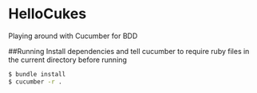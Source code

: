 HelloCukes
==========

Playing around with Cucumber for BDD

##Running
Install dependencies and tell cucumber to require ruby files in the current directory before running
```bash
$ bundle install
$ cucumber -r .
```
